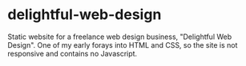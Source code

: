# delightful-web-design

Static website for a freelance web design business, "Delightful Web Design".  One of my early forays into HTML and CSS, so the site is not responsive and contains no Javascript.
